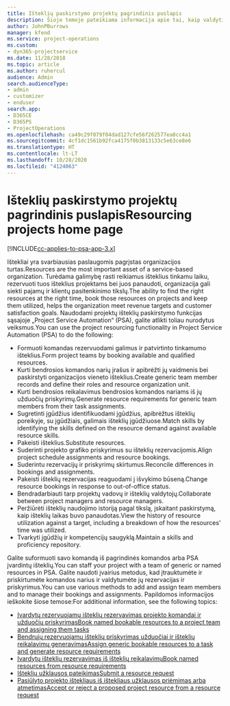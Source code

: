 ```yaml
---
title: Išteklių paskirstymo projektų pagrindinis puslapis
description: Šioje temoje pateikiama informacija apie tai, kaip valdyti išteklių galimybes „Project Service Automation (PSA) for Dynamics 365“.
author: JohnPBurrows
manager: kfend
ms.service: project-operations
ms.custom:
- dyn365-projectservice
ms.date: 11/28/2018
ms.topic: article
ms.author: ruhercul
audience: Admin
search.audienceType:
- admin
- customizer
- enduser
search.app:
- D365CE
- D365PS
- ProjectOperations
ms.openlocfilehash: ca49c29f079f04dad127cfe56f262577ea8cc4a1
ms.sourcegitcommit: 4cf1dc1561b92fca4175f0b3813133c5e63ce8e6
ms.translationtype: HT
ms.contentlocale: lt-LT
ms.lasthandoff: 10/28/2020
ms.locfileid: "4124063"
---
```

# <a name="resourcing-projects-home-page"></a><span data-ttu-id="a78af-103">Išteklių paskirstymo projektų pagrindinis puslapis</span><span class="sxs-lookup"><span data-stu-id="a78af-103">Resourcing projects home page</span></span>

[!INCLUDE[cc-applies-to-psa-app-3.x](../includes/cc-applies-to-psa-app-3x.md)]

<span data-ttu-id="a78af-104">Ištekliai yra svarbiausias paslaugomis pagrįstas organizacijos turtas.</span><span class="sxs-lookup"><span data-stu-id="a78af-104">Resources are the most important asset of a service-based organization.</span></span> <span data-ttu-id="a78af-105">Turėdama galimybę rasti reikiamus išteklius tinkamu laiku, rezervuoti tuos išteklius projektams bei juos panaudoti, organizacija gali siekti pajamų ir klientų pasitenkinimo tikslų.</span><span class="sxs-lookup"><span data-stu-id="a78af-105">The ability to find the right resources at the right time, book those resources on projects and keep them utilized, helps the organization meet revenue targets and customer satisfaction goals.</span></span> <span data-ttu-id="a78af-106">Naudodami projektų išteklių paskirstymo funkcijas sąsajoje „Project Service Automation“ (PSA), galite atlikti toliau nurodytus veiksmus.</span><span class="sxs-lookup"><span data-stu-id="a78af-106">You can use the project resourcing functionality in Project Service Automation (PSA) to do the following:</span></span>

- <span data-ttu-id="a78af-107">Formuoti komandas rezervuodami galimus ir patvirtinto tinkamumo išteklius.</span><span class="sxs-lookup"><span data-stu-id="a78af-107">Form project teams by booking available and qualified resources.</span></span>
- <span data-ttu-id="a78af-108">Kurti bendrosios komandos narių įrašus ir apibrėžti jų vaidmenis bei paskirstyti organizacijos vieneto išteklius.</span><span class="sxs-lookup"><span data-stu-id="a78af-108">Create generic team member records and define their roles and resource organization unit.</span></span>
- <span data-ttu-id="a78af-109">Kurti bendrosios reikalavimus bendrosios komandos nariams iš jų užduočių priskyrimų.</span><span class="sxs-lookup"><span data-stu-id="a78af-109">Generate resource requirements for generic team members from their task assignments.</span></span>
- <span data-ttu-id="a78af-110">Sugretinti įgūdžius identifikuodami įgūdžius, apibrėžtus išteklių poreikyje, su įgūdžiais, galimais išteklių įgūdžiuose.</span><span class="sxs-lookup"><span data-stu-id="a78af-110">Match skills by identifying the skills defined on the resource demand against available resource skills.</span></span>
- <span data-ttu-id="a78af-111">Pakeisti išteklius.</span><span class="sxs-lookup"><span data-stu-id="a78af-111">Substitute resources.</span></span>
- <span data-ttu-id="a78af-112">Suderinti projekto grafiko priskyrimus su išteklių rezervacijomis.</span><span class="sxs-lookup"><span data-stu-id="a78af-112">Align project schedule assignments and resource bookings.</span></span>
- <span data-ttu-id="a78af-113">Suderintu rezervacijų ir priskyrimų skirtumus.</span><span class="sxs-lookup"><span data-stu-id="a78af-113">Reconcile differences in bookings and assignments.</span></span>
- <span data-ttu-id="a78af-114">Pakeisti išteklių rezervacijas reaguodami į išvykimo būseną.</span><span class="sxs-lookup"><span data-stu-id="a78af-114">Change resource bookings in response to out-of-office status.</span></span>
- <span data-ttu-id="a78af-115">Bendradarbiauti tarp projektų vadovų ir išteklių valdytojų.</span><span class="sxs-lookup"><span data-stu-id="a78af-115">Collaborate between project managers and resource managers.</span></span>
- <span data-ttu-id="a78af-116">Peržiūrėti išteklių naudojimo istoriją pagal tikslą, įskaitant paskirstymą, kaip išteklių laikas buvo panaudotas.</span><span class="sxs-lookup"><span data-stu-id="a78af-116">View the history of resource utilization against a target, including a breakdown of how the resources' time was utilized.</span></span>
- <span data-ttu-id="a78af-117">Tvarkyti įgūdžių ir kompetencijų saugyklą.</span><span class="sxs-lookup"><span data-stu-id="a78af-117">Maintain a skills and proficiency repository.</span></span>


<span data-ttu-id="a78af-118">Galite suformuoti savo komandą iš pagrindinės komandos arba PSA įvardintų išteklių.</span><span class="sxs-lookup"><span data-stu-id="a78af-118">You can staff your project with a team of generic or named resources in PSA.</span></span> <span data-ttu-id="a78af-119">Galite naudoti įvairius metodus, kad įtrauktumėte ir priskirtumėte komandos narius ir valdytumėte jų rezervacijas ir priskyrimus.</span><span class="sxs-lookup"><span data-stu-id="a78af-119">You can use various methods to add and assign team members and to manage their bookings and assignments.</span></span> <span data-ttu-id="a78af-120">Papildomos informacijos ieškokite šiose temose:</span><span class="sxs-lookup"><span data-stu-id="a78af-120">For additional information, see the following topics:</span></span>

- [<span data-ttu-id="a78af-121">Įvardytų rezervuojamų išteklių rezervavimas projekto komandai ir užduočių priskyrimas</span><span class="sxs-lookup"><span data-stu-id="a78af-121">Book named bookable resources to a project team and assigning them tasks</span></span>](assign-named-bookable-resource.md)
- [<span data-ttu-id="a78af-122">Bendrųjų rezervuojamų išteklių priskyrimas užduočiai ir išteklių reikalavimų generavimas</span><span class="sxs-lookup"><span data-stu-id="a78af-122">Assign generic bookable resources to a task and generate resource requirements</span></span>](assign-generic-bookable-resource.md)
- [<span data-ttu-id="a78af-123">Įvardytų išteklių rezervavimas iš išteklių reikalavimų</span><span class="sxs-lookup"><span data-stu-id="a78af-123">Book named resources from resource requirements</span></span>](book-named-resource.md)
- [<span data-ttu-id="a78af-124">Išteklių užklausos pateikimas</span><span class="sxs-lookup"><span data-stu-id="a78af-124">Submit a resource request</span></span>](submit-resource-request.md)
- [<span data-ttu-id="a78af-125">Pasiūlyto projekto ištekliaus iš ištekliaus užklausos priėmimas arba atmetimas</span><span class="sxs-lookup"><span data-stu-id="a78af-125">Accept or reject a proposed project resource from a resource request</span></span>](accept-reject-proposed-resource.md)
